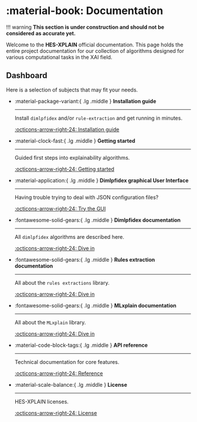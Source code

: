 # :material-book: Documentation

!!! warning
    **This section is under construction and should not be considered as accurate yet.**

Welcome to the **HES-XPLAIN** official documentation. This page holds the entire project documentation for our collection of algorithms designed for various computational tasks in the XAI field.

## Dashboard
Here is a selection of subjects that may fit your needs.
<div class="grid cards" markdown>

-   :material-package-variant:{ .lg .middle } **Installation guide**

    ---

    Install `dimlpfidex` and/or `rule-extraction` and get running in minutes.

    [:octicons-arrow-right-24: Installation guide](installation-guide.md)


-   :material-clock-fast:{ .lg .middle } **Getting started**

    ---

    Guided first steps into explainability algorithms. 

    [:octicons-arrow-right-24: Getting started](getting-started.md)


-   :material-application:{ .lg .middle } **Dimlpfidex graphical User Interface**

    ---

    Having trouble trying to deal with JSON configuration files? 

    [:octicons-arrow-right-24: Try the GUI](gui.md)


-   :fontawesome-solid-gears:{ .lg .middle } **Dimlpfidex documentation**

    ---

    All `dimlpfidex` algorithms are described here.

    [:octicons-arrow-right-24: Dive in](dimlpfidex/overview.md)

-   :fontawesome-solid-gears:{ .lg .middle } **Rules extraction documentation**

    ---

    All about the `rules extractions` library.

    [:octicons-arrow-right-24: Dive in](rulesextraction/overview.md)


-   :fontawesome-solid-gears:{ .lg .middle } **MLxplain documentation**

    ---

    All about the `MLxplain` library.

    [:octicons-arrow-right-24: Dive in](mlxplain/overview.md)

-   :material-code-block-tags:{ .lg .middle } **API reference**

    ---

    Technical documentation for core features.

    [:octicons-arrow-right-24: Reference](../reference.md)

-   :material-scale-balance:{ .lg .middle } **License**

    ---

    HES-XPLAIN licenses.

    [:octicons-arrow-right-24: License](license.md)

</div>
